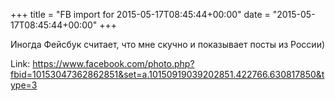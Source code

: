 +++
title = "FB import for 2015-05-17T08:45:44+00:00"
date = "2015-05-17T08:45:44+00:00"
+++

Иногда Фейсбук считает, что мне скучно и показывает посты из России)

Link: <a href="https://www.facebook.com/photo.php?fbid=10153047362862851&set=a.10150919039202851.422766.630817850&type=3">https://www.facebook.com/photo.php?fbid=10153047362862851&set=a.10150919039202851.422766.630817850&type=3</a>
